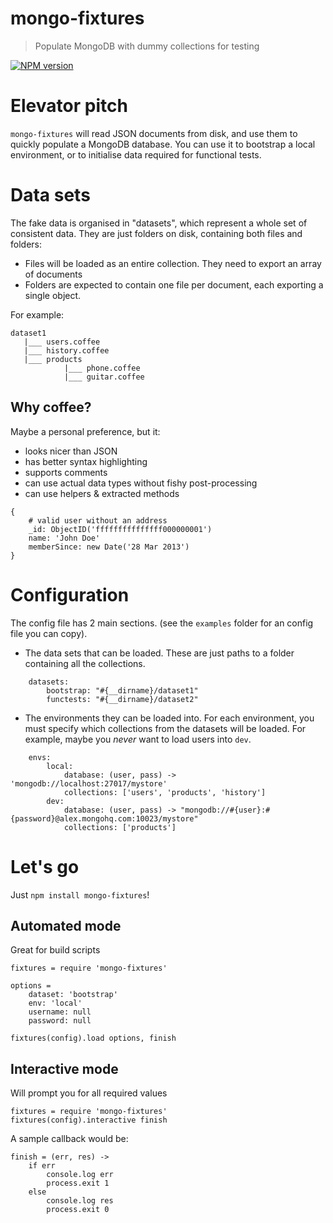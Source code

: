 # mongo-fixtures

> Populate MongoDB with dummy collections for testing

[![NPM version](https://badge.fury.io/js/mongo-fixtures.png)](https://npmjs.org/package/mongo-fixtures)

# Elevator pitch

`mongo-fixtures` will read JSON documents from disk, and use them to quickly populate a MongoDB database. You can use it to bootstrap a local environment, or to initialise data required for functional tests.


# Data sets

The fake data is organised in "datasets", which represent a whole set of consistent data. They are just folders on disk, containing both files and folders:

- Files will be loaded as an entire collection. They need to export an array of documents
- Folders are expected to contain one file per document, each exporting a single object.

For example:

```
dataset1
   |___ users.coffee
   |___ history.coffee
   |___ products
            |___ phone.coffee
            |___ guitar.coffee   
```

## Why coffee?

Maybe a personal preference, but it:
- looks nicer than JSON
- has better syntax highlighting
- supports comments
- can use actual data types without fishy post-processing
- can use helpers & extracted methods

```
{
	# valid user without an address
    _id: ObjectID('fffffffffffffff000000001')
    name: 'John Doe'
    memberSince: new Date('28 Mar 2013')
}
```


# Configuration

The config file has 2 main sections.
(see the `examples` folder for an config file you can copy).

- The data sets that can be loaded.
   These are just paths to a folder containing all the collections.

```
    datasets:
        bootstrap: "#{__dirname}/dataset1"
        functests: "#{__dirname}/dataset2"
```

- The environments they can be loaded into.
   For each environment, you must specify which collections from the datasets will be loaded. For example, maybe you *never* want to load users into `dev`.

```    
    envs:
        local:
            database: (user, pass) -> 'mongodb://localhost:27017/mystore'
            collections: ['users', 'products', 'history']
        dev:
            database: (user, pass) -> "mongodb://#{user}:#{password}@alex.mongohq.com:10023/mystore"
            collections: ['products']
```


# Let's go

Just `npm install mongo-fixtures`!


## Automated mode

Great for build scripts

```
fixtures = require 'mongo-fixtures'

options =
    dataset: 'bootstrap'
    env: 'local'
    username: null
    password: null

fixtures(config).load options, finish
```

## Interactive mode

Will prompt you for all required values

```
fixtures = require 'mongo-fixtures'
fixtures(config).interactive finish
```

A sample callback would be:

```
finish = (err, res) ->
    if err
        console.log err
        process.exit 1
    else
        console.log res
        process.exit 0
```
